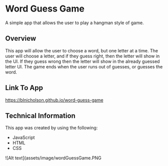 
# **Word Guess Game**
A simple app that allows the user to play a hangman style of game. 

## **Overview**
This app will allow the user to choose a word, but one letter at a time.  The user will choose a letter, and if they guess right, then the letter will show in the UI.  If they guess wrong then the letter will show in the already guessed letter UI. The game ends when the user runs out of guesses, or guesses the word.

## **Link To App**
https://blnicholson.github.io/word-guess-game
## **Technical Information**
This app was created by using the following:

* JavaScript
* HTML
* CSS

![Alt text](assets/image/wordGuessGame.PNG


